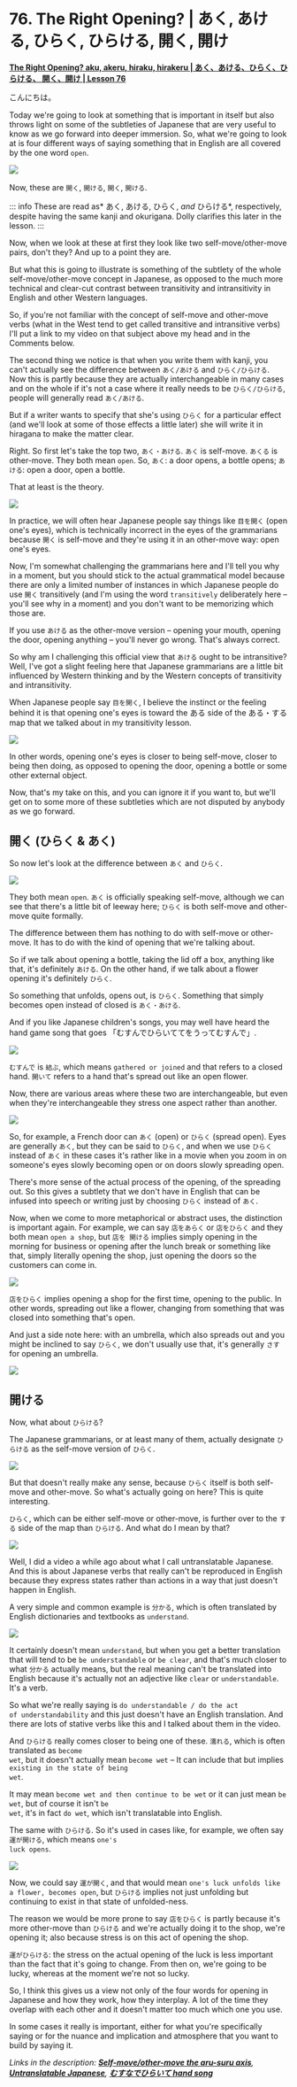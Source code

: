 # **76. The Right Opening? | あく, あける, ひらく, ひらける, 開く, 開け** 

[**The Right Opening? aku, akeru, hiraku, hirakeru | あく、あける、ひらく、ひらける、 開く、開け | Lesson 76**](https://www.youtube.com/watch?v=QEInorgR6Rs&list=PLg9uYxuZf8x_A-vcqqyOFZu06WlhnypWj&index=78&pp=iAQB)

こんにちは。

Today we're going to look at something that is important in itself but also throws light on some of the subtleties of Japanese that are very useful to know as we go forward into deeper immersion. So, what we're going to look at is four different ways of saying something that in English are all covered by the one word <code>open</code>.

![](../media/image867.webp)

Now, these are <code>開く</code>, <code>開ける</code>, <code>開く</code>, <code>開ける</code>.　

::: info
These are read as* あく, あける, ひらく, *and* ひらける*, respectively, despite having the same kanji and okurigana. Dolly clarifies this later in the lesson.
:::

Now, when we look at these at first they look like two self-move/other-move pairs, don't they? And up to a point they are.

But what this is going to illustrate is something of the subtlety of the whole self-move/other-move concept in Japanese, as opposed to the much more technical and clear-cut contrast between transitivity and intransitivity in English and other Western languages.

So, if you're not familiar with the concept of self-move and other-move verbs (what in the West tend to get called transitive and intransitive verbs) I'll put a link to my video on that subject above my head and in the Comments below.

The second thing we notice is that when you write them with kanji, you can't actually see the difference between <code>あく/あける</code> and <code>ひらく/ひらける</code>. Now this is partly because they are actually interchangeable in many cases and on the whole if it's not a case where it really needs to be <code>ひらく/ひらける</code>,  
people will generally read <code>あく/あける</code>.

But if a writer wants to specify that she's using <code>ひらく</code> for a particular effect (and we'll look at some of those effects a little later) she will write it in hiragana to make the matter clear.

Right. So first let's take the top two, <code>あく・あける</code>. <code>あく</code> is self-move. <code>あくる</code> is other-move. They both mean <code>open</code>. So, <code>あく</code>: a door opens, a bottle opens; <code>あける</code>: open a door, open a bottle.

That at least is the theory.

![](../media/image730.webp)

In practice, we will often hear Japanese people say things like <code>目を開く</code> (open one's eyes), which is technically incorrect in the eyes of the grammarians because <code>開く</code> is self-move and they're using it in an other-move way: open one's eyes.

Now, I'm somewhat challenging the grammarians here and I'll tell you why in a moment, but you should stick to the actual grammatical model because there are only a limited number of instances in which Japanese people do use <code>開く</code> transitively (and I'm using the word <code>transitively</code> deliberately here – you'll see why in a moment) and you don't want to be memorizing which those are.

If you use <code>あける</code> as the other-move version – opening your mouth, opening the door, opening anything – you'll never go wrong. That's always correct.

So why am I challenging this official view that <code>あける</code> ought to be intransitive? Well, I've got a slight feeling here that Japanese grammarians are a little bit influenced by Western thinking and by the Western concepts of transitivity and intransitivity.

When Japanese people say <code>目を開く</code>, I believe the instinct or the feeling behind it is that opening one's eyes is toward the ある side of the ある・する map that we talked about in my transitivity lesson.

![](../media/image669.webp)

In other words, opening one's eyes is closer to being self-move, closer to being then doing, as opposed to opening the door, opening a bottle or some other external object.

Now, that's my take on this, and you can ignore it if you want to, but we'll get on to some more of these subtleties which are not disputed by anybody as we go forward.

## 開く (ひらく & あく)

So now let's look at the difference between <code>あく</code> and <code>ひらく</code>.

![](../media/image990.webp)

They both mean <code>open</code>. <code>あく</code> is officially speaking self-move, although we can see that there's a little bit of leeway here; <code>ひらく</code> is both self-move and other-move quite formally.

The difference between them has nothing to do with self-move or other-move. It has to do with the kind of opening that we're talking about.

So if we talk about opening a bottle, taking the lid off a box, anything like that, it's definitely <code>あける</code>. On the other hand, if we talk about a flower opening it's definitely <code>ひらく</code>.

So something that unfolds, opens out, is <code>ひらく</code>. Something that simply becomes open instead of closed is <code>あく・あける</code>.

And if you like Japanese children's songs, you may well have heard the hand game song that goes 「むすんでひらいててをうってむすんで」.

![](../media/image919.webp)

<code>むすんで</code> is <code>結ぶ</code>, which means <code>gathered or joined</code> and that refers to a closed hand. <code>開いて</code> refers to a hand that's spread out like an open flower.

Now, there are various areas where these two are interchangeable, but even when they're interchangeable they stress one aspect rather than another.

![](../media/image621.webp)

So, for example, a French door can <code>あく</code> (open) or <code>ひらく</code> (spread open). Eyes are generally <code>あく</code>, but they can be said to <code>ひらく</code>, and when we use <code>ひらく</code> instead of <code>あく</code> in these cases it's rather like in a movie when you zoom in on someone's eyes slowly becoming open or on doors slowly spreading open.

There's more sense of the actual process of the opening, of the spreading out. So this gives a subtlety that we don't have in English that can be infused into speech or writing just by choosing <code>ひらく</code> instead of <code>あく</code>.

Now, when we come to more metaphorical or abstract uses, the distinction is important again. For example, we can say <code>店をあらく</code> or <code>店をひらく</code> and they both mean <code>open a shop</code>, but <code>店を 開ける</code> implies simply opening in the morning for business or opening after the lunch break or something like that, simply literally opening the shop, just opening the doors so the customers can come in.

![](../media/image60.webp)

<code>店をひらく</code> implies opening a shop for the first time, opening to the public. In other words, spreading out like a flower, changing from something that was closed into something that's open.

And just a side note here: with an umbrella, which also spreads out and you might be inclined to say <code>ひらく</code>, we don't usually use that, it's generally <code>さす</code> for opening an umbrella.

![](../media/image1062.webp)

## 開ける

Now, what about <code>ひらける</code>?

The Japanese grammarians, or at least many of them, actually designate <code>ひらける</code> as the self-move version of <code>ひらく</code>.

![](../media/image73.webp)

But that doesn't really make any sense, because <code>ひらく</code> itself is both self-move and other-move. So what's actually going on here? This is quite interesting.

<code>ひらく</code>, which can be either self-move or other-move, is further over to the <code>する</code> side of the map than <code>ひらける</code>. And what do I mean by that?

![](../media/image540.webp)

Well, I did a video a while ago about what I call untranslatable Japanese. And this is about Japanese verbs that really can't be reproduced in English because they express states rather than actions in a way that just doesn't happen in English.

A very simple and common example is <code>分かる</code>, which is often translated by English dictionaries and textbooks as <code>understand</code>.

![](../media/image622.webp)

It certainly doesn't mean <code>understand</code>, but when you get a better translation that will tend to be <code>be understandable</code> or <code>be clear</code>, and that's much closer to what <code>分かる</code> actually means, but the real meaning can't be translated into English because it's actually not an adjective like <code>clear</code> or <code>understandable</code>. It's a verb.

So what we're really saying is <code>do understandable / do the act of understandability</code> and this just doesn't have an English translation. And there are lots of stative verbs like this and I talked about them in the video.

And <code>ひらける</code> really comes closer to being one of these. <code>濡れる</code>, which is often translated as <code>become wet</code>, but it doesn't actually mean <code>become wet</code> – It can include that but implies <code>existing in the state of being wet</code>.

It may mean <code>become wet and then continue to be wet</code> or it can just mean <code>be wet</code>, but of course it isn't <code>be wet</code>, it's in fact <code>do wet</code>, which isn't translatable into English.

The same with <code>ひらける</code>. So it's used in cases like, for example, we often say <code>運が開ける</code>, which means <code>one's luck opens</code>.

![](../media/image278.webp)

Now, we could say <code>運が開く</code>, and that would mean <code>one's luck unfolds like a flower, becomes open</code>, but <code>ひらける</code> implies not just unfolding but continuing to exist in that state of unfolded-ness.

The reason we would be more prone to say <code>店をひらく</code> is partly because it's more other-move than <code>ひらける</code> and we're actually doing it to the shop, we're opening it; also because stress is on this act of opening the shop.

<code>運がひらける</code>: the stress on the actual opening of the luck is less important than the fact that it's going to change. From then on, we're going to be lucky, whereas at the moment we're not so lucky.

So, I think this gives us a view not only of the four words for opening in Japanese and how they work, how they interplay. A lot of the time they overlap with each other and it doesn't matter too much which one you use.

In some cases it really is important, either for what you're specifically saying or for the nuance and implication and atmosphere that you want to build by saying it.

*Links in the description: [**Self-move/other-move the aru-suru axis**](https://www.youtube.com/watch?v=ELk1dqaEmyk&t=0s), [**Untranslatable Japanese**](https://www.youtube.com/watch?v=wLrK_YxdPoM), [**むすなでひらいて hand song**](https://www.youtube.com/watch?v=BSZC0WBldv4)*
